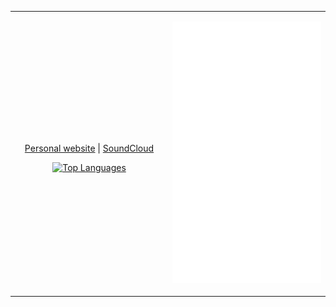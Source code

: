 <table border="0">
  <tr>
    <td align="center" width="50%">
      
<a href="https://k3dr1.github.io/" target="_blank">Personal website</a> |
<a href="https://soundcloud.com/k3dr-62945749" target="_blank">SoundCloud</a>

<a href="https://github.com/anuraghazra/github-readme-stats">
  <img src="https://github-readme-stats.vercel.app/api/top-langs/?username=k3dr1&theme=github_dark&layout=compact&langs_count=15&exclude_repo=learnopengl" alt="Top Languages" />
</a>

  </td>
  <td align="center" width="50%">
    
  ![Metrics](/github-metrics.svg)
    
  </td>
  </tr>
</table>
